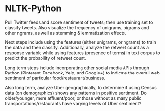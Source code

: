 NLTK-Python
===========

Pull Twitter feeds and score sentiment of tweets; then use training set to classify tweets. 
Also visualize the frequency of unigrams, bigrams and other ngrams, as well as stemming &amp; lemmatization effects.

Next steps include using the features (either unigrams, or ngrams) to train the data and then classify. 
Additionally, analyze the retweet count as a response variable while using features (presence of terms) in text corpus to predict 
the probability of retweet count.

Long term steps include incorporating other social media APIs through Python (Pinterest, Facebook, Yelp, and Google+) to indicate the 
overall web sentiment of particular food/restaurant/business.

Also long term, analyze Uber geographically, to determine if using Census data (on demographics) shows any patterns in positive sentiment.
Do older/younger, more affluent/poor, or those without as many public transportations/restaurants have varying levels of Uber sentiment?
